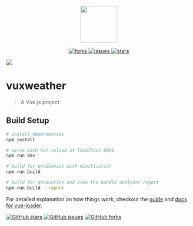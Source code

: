 <p align="center">
    <img width="100"src="https://vuejs.org/images/logo.png">
</p>
<p align="center">
    <a href="https://github.com/weiruibo/vuxweather/network">
        <img src="https://img.shields.io/github/forks/weiruibo/vuxweather.svg"
             alt="forks">
    </a>
    <a href="(https://github.com/weiruibo/vuxweather/issues">
        <img src="https://img.shields.io/github/issues/weiruibo/vuxweather.svg"
             alt="issues">
    </a>
    <a href="https://github.com/weiruibo/vuxweather/stargazers">
        <img src="https://img.shields.io/github/stars/weiruibo/vuxweather.svg"
             alt="stars">
    </a>
  
</p>


<img src="https://img.shields.io/badge/<SUBJECT>-<STATUS>-<COLOR>.svg">

# vuxweather

> A Vue.js project

## Build Setup

``` bash
# install dependencies
npm install

# serve with hot reload at localhost:8080
npm run dev

# build for production with minification
npm run build

# build for production and view the bundle analyzer report
npm run build --report
```

For detailed explanation on how things work, checkout the [guide](http://vuejs-templates.github.io/webpack/) and [docs for vue-loader](http://vuejs.github.io/vue-loader).

[![GitHub stars](https://img.shields.io/github/stars/weiruibo/vuxweather.svg)](https://github.com/weiruibo/vuxweather/stargazers)
[![GitHub issues](https://img.shields.io/github/issues/weiruibo/vuxweather.svg)](https://github.com/weiruibo/vuxweather/issues)
[![GitHub forks](https://img.shields.io/github/forks/weiruibo/vuxweather.svg)](https://github.com/weiruibo/vuxweather/network)

